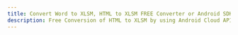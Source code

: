 ---title: Convert Word to XLSM, HTML to XLSM FREE Converter or Android SDKdescription: Free Conversion of HTML to XLSM by using Android Cloud APIs & SDKs. Also Create, Edit & Render Microsoft Word & OpenOffice documents in the Cloud.---